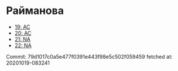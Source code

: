 # Райманова
- [19: AC](19.md)
- [20: AC](20.md)
- [21: NA](21.md)
- [22: NA](22.md)

Commit: 79d1017c0a5e477f0391e443f98e5c502f059459
 fetched at: 20201019-083241

